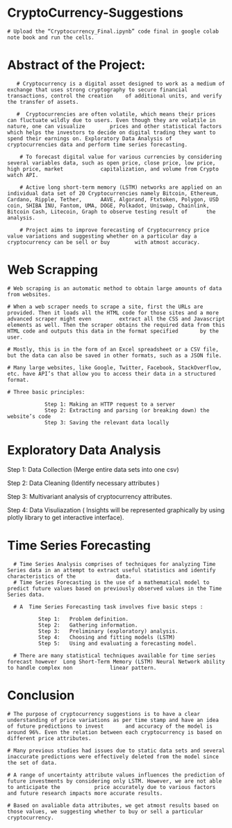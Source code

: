 # CryptoCurrency-Suggestions

	# Upload the “Cryptocurrency_Final.ipynb” code final in google colab note book and run the cells.


# Abstract of the Project:
        
       # Cryptocurrency is a digital asset designed to work as a medium of exchange that uses strong cryptography to secure financial transactions, control the creation    of additional units, and verify the transfer of assets. 
         
       #  Cryptocurrencies are often volatile, which means their prices can fluctuate wildly due to users. Even though they are volatile in nature, one can visualize        prices and other statistical factors which helps the investors to decide on digital trading they want to spend their earnings on. Exploratory Data Analysis of            cryptocurrencies data and perform time series forecasting.
         
        # To forecast digital value for various currencies by considering several variables data, such as open price, close price, low price, high price, market            capitalization, and volume from Crypto watch API. 

        # Active long short-term memory (LSTM) networks are applied on an individual data set of 20 Cryptocurrencies namely Bitcoin, Ethereum, Cardano, Ripple, Tether,      AAVE, Algorand, Ftxtoken, Polygon, USD coin, SHIBA INU, Fantom, UMA, DOGE, Polkadot, Uniswap, Chainlink, Bitcoin Cash, Litecoin, Graph to observe testing result of      the analysis. 

        # Project aims to improve forecasting of Cryptocurrency price value variations and suggesting whether on a particular day a cryptocurrency can be sell or buy        with atmost accuracy.

# Web Scrapping

    # Web scraping is an automatic method to obtain large amounts of data from websites. 

    # When a web scraper needs to scrape a site, first the URLs are provided. Then it loads all the HTML code for those sites and a more advanced scraper might even         extract all the CSS and Javascript elements as well. Then the scraper obtains the required data from this HTML code and outputs this data in the format specified       by the user. 

    # Mostly, this is in the form of an Excel spreadsheet or a CSV file, but the data can also be saved in other formats, such as a JSON file.

    # Many large websites, like Google, Twitter, Facebook, StackOverflow, etc. have API’s that allow you to access their data in a structured format.

    # Three basic principles:
    
	    		Step 1: Making an HTTP request to a server
		    	Step 2: Extracting and parsing (or breaking down) the website’s code
 		    	Step 3: Saving the relevant data locally

# Exploratory Data Analysis

Step 1:     Data Collection (Merge entire data sets into one csv)

Step 2:     Data Cleaning (Identify necessary attributes )

Step 3:     Multivariant analysis of cryptocurrency attributes.

Step 4:     Data Visuliazation ( Insights will be represented graphically by using 	plotly library to get interactive interface).


# Time Series Forecasting

      # Time Series Analysis comprises of techniques for analyzing Time Series data in an attempt to extract useful statistics and identify characteristics of the             data. 
      # Time Series Forecasting is the use of a mathematical model to predict future values based on previously observed values in the Time Series data.

      # A  Time Series Forecasting task involves five basic steps :
      
              Step 1: 	Problem definition.
              Step 2: 	Gathering information.
              Step 3: 	Preliminary (exploratory) analysis.
              Step 4: 	Choosing and fitting models (LSTM)
              Step 5: 	Using and evaluating a forecasting model.

      # There are many statistical techniques available for time series forecast however  Long Short-Term Memory (LSTM) Neural Network ability to handle complex non            linear pattern.
      
# Conclusion

    # The purpose of cryptocurrency suggestions is to have a clear understanding of price variations as per time stamp and have an idea of future predictions to invest       and accuracy of the model is around 96%. Even the relation between each cryptocurrency is based on different price attributes.

    # Many previous studies had issues due to static data sets and several inaccurate predictions were effectively deleted from the model since the set of data. 

    # A range of uncertainty attribute values influences the prediction of future investments by considering only LSTM. However, we are not able to anticipate the           price accurately due to various factors and future research impacts more accurate results.

    # Based on avaliable data attributes, we get atmost results based on those values, we suggesting whether to buy or sell a particular cryptocurrency.

